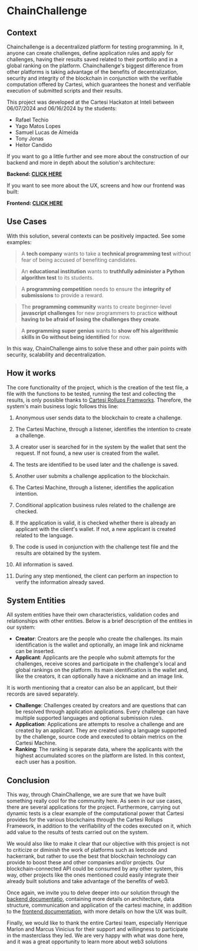 # ChainChallenge

## Context

Chainchallenge is a decentralized platform for testing programming. In it, anyone can create challenges, define application rules and apply for challenges, having their results saved related to their portfolio and in a global ranking on the platform. Chainchallenge's biggest difference from other platforms is taking advantage of the benefits of decentralization, security and integrity of the blockchain in conjunction with the verifiable computation offered by Cartesi, which guarantees the honest and verifiable execution of submitted scripts and their results.

This project was developed at the Cartesi Hackaton at Inteli between 06/07/2024 and 06/16/2024 by the students:

- Rafael Techio
- Yago Matos Lopes
- Samuel Lucas de Almeida
- Tony Jonas
- Heitor Candido
  
If you want to go a little further and see more about the construction of our backend and more in depth about the solution's architecture:

**Backend: [CLICK HERE](./backend/README.md)**

If you want to see more about the UX, screens and how our frontend was built: 

**Frontend: [CLICK HERE](./frontend/README.md)**

## Use Cases

With this solution, several contexts can be positively impacted. See some examples:


> A **tech company** wants to take a **technical programming test** without fear of being accused of benefiting candidates.

> An **educational institution** wants to **truthfully administer a Python algorithm test** to its students.

> A **programming competition** needs to ensure the **integrity of submissions** to provide a reward.

> The **programming community** wants to create beginner-level **javascript challenges** for new programmers to practice **without having to be afraid of losing the challenges they create**.

> A **programming super genius** wants to **show off his algorithmic skills in Go without being identified** for now.

In this way, ChainChallenge aims to solve these and other pain points with security, scalability and decentralization.

## How it works

The core functionality of the project, which is the creation of the test file, a file with the functions to be tested, running the test and collecting the results, is only possible thanks to [Cartesi Rollups Framworks](https://docs.cartesi.io/cartesi-rollups/1.3/). Therefore, the system's main business logic follows this line:

1. Anonymous user sends data to the blockchain to create a challenge.

2. The Cartesi Machine, through a listener, identifies the intention to create a challenge.

3. A creator user is searched for in the system by the wallet that sent the request. If not found, a new user is created from the wallet.

3. The tests are identified to be used later and the challenge is saved.

4. Another user submits a challenge application to the blockchain.

5. The Cartesi Machine, through a listener, identifies the application intention.

6. Conditional application business rules related to the challenge are checked.

7. If the application is valid, it is checked whether there is already an applicant with the client's wallet. If not, a new applicant is created related to the language.

8. The code is used in conjunction with the challenge test file and the results are obtained by the system.

9. All information is saved.

10. During any step mentioned, the client can perform an inspection to verify the information already saved.

## System Entities

All system entities have their own characteristics, validation codes and relationships with other entities. Below is a brief description of the entities in our system:

- **Creator**: Creators are the people who create the challenges. Its main identification is the wallet and optionally, an image link and nickname can be inserted.
- **Applicant**: Applicants are the people who submit attempts for the challenges, receive scores and participate in the challenge's local and global rankings on the platform. Its main identification is the wallet and, like the creators, it can optionally have a nickname and an image link.

It is worth mentioning that a creator can also be an applicant, but their records are saved separately. 

- **Challenge**: Challenges created by creators and are questions that can be resolved through application applications. Every challenge can have multiple supported languages ​​and optional submission rules.
- **Application**: Applications are attempts to resolve a challenge and are created by an applicant. They are created using a language supported by the challenge, source code and executed to obtain metrics on the Cartesi Machine.
- **Ranking**: The ranking is separate data, where the applicants with the highest accumulated scores on the platform are listed. In this context, each user has a position.

## Conclusion

This way, through ChainChallenge, we are sure that we have built something really cool for the community here. As seen in our use cases, there are several applications for the project. Furthermore, carrying out dynamic tests is a clear example of the computational power that Cartesi provides for the various blockchains through the Cartesi Rollups Framework, in addition to the verifiability of the codes executed on it, which add value to the results of tests carried out on the system.

We would also like to make it clear that our objective with this project is not to criticize or diminish the work of platforms such as leetcode and hackerrank, but rather to use the best that blockchain technology can provide to boost these and other companies and/or projects. Our blockchain-connected API could be consumed by any other system, this way, other projects like the ones mentioned could easily integrate their already built solutions and take advantage of the benefits of web3.

Once again, we invite you to delve deeper into our solution through the [backend documentatio](./backend/README.md), containing more details on architecture, data structure, communication and application of the cartesi machine, in addition to the [frontend documentation](./frontend/README.md), with more details on how the UX was built.

Finally, we would like to thank the entire Cartesi team, especially Henrique Marlon and Marcus Vinicius for their support and willingness to participate in the masterclass they led. We are very happy with what was done here, and it was a great opportunity to learn more about web3 solutions
